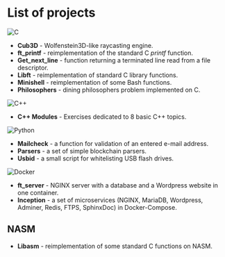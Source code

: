 # List of projects

![C](https://img.shields.io/badge/C-00599C?style=for-the-badge&logo=c&logoColor=white)

* **Cub3D**  - Wolfenstein3D-like raycasting engine.
* **ft_printf** - reimplementation of the standard C *printf* function.
* **Get_next_line** - function returning a terminated line read from a file descriptor.
* **Libft** - reimplementation of standard C library functions.
* **Minishell** - reimplementation of some Bash functions.
* **Philosophers** - dining philosophers problem implemented on C.

![C++](https://img.shields.io/badge/c++-%2300599C.svg?style=for-the-badge&logo=c%2B%2B&logoColor=white)

* **C++ Modules** - Exercises dedicated to 8 basic C++ topics.

![Python](https://img.shields.io/badge/Python-3776AB?style=for-the-badge&logo=python&logoColor=white)

* **Mailcheck** - a function for validation of an entered e-mail address. 
* **Parsers** - a set of simple blockchain parsers.
* **Usbid** - a small script for whitelisting USB flash drives.

![Docker](https://img.shields.io/badge/docker%20-%230db7ed.svg?&style=for-the-badge&logo=docker&logoColor=white)

* **ft_server** - NGINX server with a database and a Wordpress website in one container.
* **Inception** - a set of microservices (NGINX, MariaDB, Wordpress, Adminer, Redis, FTPS, SphinxDoc) in Docker-Compose.

## NASM
* **Libasm** - reimplementation of some standard C functions on NASM.